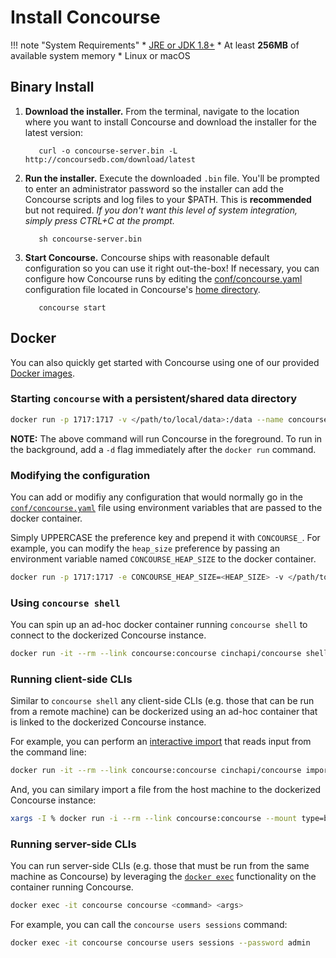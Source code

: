 # Install Concourse

!!! note "System Requirements"
    * [JRE or JDK 1.8+](http://www.oracle.com/technetwork/java/javase/downloads/jdk8-downloads-2133151.html)
    * At least **256MB** of available system memory
    * Linux or macOS

## Binary Install

1. **Download the installer.** From the terminal, navigate to the location where you want to install Concourse and download the installer for the latest version:

		  curl -o concourse-server.bin -L http://concoursedb.com/download/latest

2. **Run the installer.** Execute the downloaded `.bin` file. You'll be prompted to enter an administrator password so the installer can add the Concourse scripts and log files to your $PATH. This is **recommended** but not required. *If you don't want this level of system integration, simply press CTRL+C at the prompt.*

		  sh concourse-server.bin

3. **Start Concourse.** Concourse ships with reasonable default configuration so you can use it right out-the-box! If necessary, you can configure how Concourse runs by editing the [conf/concourse.yaml](/) configuration file located in Concourse's [home directory](/).

		  concourse start

## Docker
You can also quickly get started with Concourse using one of our provided [Docker images](https://hub.docker.com/r/cinchapi/concourse/tags/).

### Starting `concourse` with a persistent/shared data directory
```bash
docker run -p 1717:1717 -v </path/to/local/data>:/data --name concourse cinchapi/concourse
```
**NOTE:** The above command will run Concourse in the foreground. To run in the background, add a `-d` flag immediately after the `docker run` command.

### Modifying the configuration
You can add or modifiy any configuration that would normally go in the [`conf/concourse.yaml`](/) file using environment variables that are passed to the docker container. 

Simply UPPERCASE the preference key and prepend it with `CONCOURSE_`. For example, you can modify the `heap_size` preference by passing an environment variable named `CONCOURSE_HEAP_SIZE` to the docker container.
```bash
docker run -p 1717:1717 -e CONCOURSE_HEAP_SIZE=<HEAP_SIZE> -v </path/to/local/data>:/data --name concourse cinchapi/concourse
```

### Using `concourse shell`
You can spin up an ad-hoc docker container running `concourse shell` to connect to the dockerized Concourse instance.
```bash
docker run -it --rm --link concourse:concourse cinchapi/concourse shell --host concourse --password admin
```

### Running client-side CLIs
Similar to `concourse shell` any client-side CLIs (e.g. those that can be run from a remote machine) can be dockerized using an ad-hoc container that is linked to the dockerized Concourse instance.

For example, you can perform an [interactive import](/) that reads input from the command line:
```bash
docker run -it --rm --link concourse:concourse cinchapi/concourse import --host concourse --password admin
```

And, you can similary import a file from the host machine to the dockerized Concourse instance:
```bash
xargs -I % docker run -i --rm --link concourse:concourse --mount type=bind,source=%,target=/data/% cinchapi/concourse import --host concourse --password admin -d /data/% <<< /absolute/path/to/file
```

### Running server-side CLIs
You can run server-side CLIs (e.g. those that must be run from the same machine as Concourse) by leveraging the [`docker exec`](https://docs.docker.com/engine/reference/commandline/exec/) functionality on the container running Concourse.
```bash
docker exec -it concourse concourse <command> <args>
```

For example, you can call the `concourse users sessions` command:
```bash
docker exec -it concourse concourse users sessions --password admin
```

